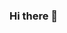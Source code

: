 ### Hi there 👋

<!--
**rebvital/rebvital** is a ✨ _special_ ✨ repository because its `README.md` (this file) appears on your GitHub profile.

- 🔭 I’m currently working on personal projects
- 🌱 I’m currently learning JS & React
- 👯 I’m looking to collaborate as volunteer in some project
- 🤔 I’m looking for help with getting my first job or intership in the tech field 
- 💬 Ask me about how i am learning currently 
- 📫 How to reach me: Instagram, LinkedIn
- 😄 Pronouns: She/Her
- ⚡ Fun fact: I have a twin sister :)
-->
